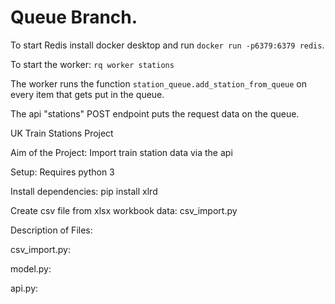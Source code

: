# Queue Branch.

To start Redis install docker desktop and run `docker run -p6379:6379 redis`.

To start the worker: `rq worker stations`

The worker runs the function `station_queue.add_station_from_queue` on every item that gets put in the queue.

The api "stations" POST endpoint puts the request data on the queue.




UK Train Stations Project

Aim of the Project: Import train station data via the api

Setup: Requires python 3

Install dependencies: pip install xlrd

Create csv file from xlsx workbook data: csv_import.py


Description of Files:

csv_import.py:

model.py:

api.py:
